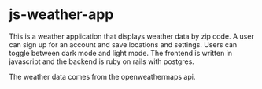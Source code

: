 # js-weather-app

This is a weather application that displays weather data by zip code. A user can sign up for an account and save locations and settings. Users can toggle between dark mode and light mode. The frontend is written in javascript and the backend is ruby on rails with postgres.

The weather data comes from the openweathermaps api.
